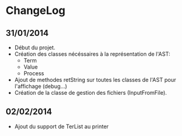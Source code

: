 ChangeLog
================================================================================

31/01/2014
--------------------------------------------------------------------------------
* Début du projet.
* Création des classes nécéssaires à la représentation de l'AST:
    - Term
    - Value
    - Process
* Ajout de methodes retString sur toutes les classes de l'AST pour l'affichage (debug...) 
* Création de la classe de gestion des fichiers (InputFromFile).

02/02/2014
--------------------------------------------------------------------------------
* Ajout du support de TerList au printer
